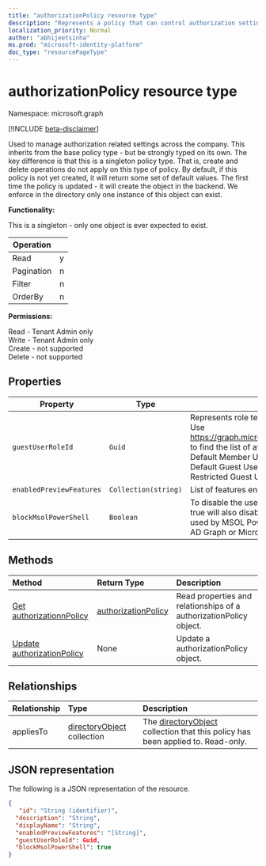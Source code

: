 ```yaml
---
title: "authorizationPolicy resource type"
description: "Represents a policy that can control authorization settings of Azure Active Directory."
localization_priority: Normal
author: "abhijeetsinha"
ms.prod: "microsoft-identity-platform"
doc_type: "resourcePageType"
---
```


# authorizationPolicy resource type

Namespace: microsoft.graph

[!INCLUDE [beta-disclaimer](../../includes/beta-disclaimer.md)]

Used to manage authorization related settings across the company. This inherits from the base policy type - but be strongly typed on its own. The key difference is that this is a singleton policy type. That is, create and delete operations do not apply on this type of policy. By default, if this policy is not yet created, it will return some set of default values. The first time the policy is updated - it will create the object in the backend. We enforce in the directory only one instance of this object can exist.

**Functionality:**

This is a singleton - only one object is ever expected to exist.

|Operation |   |
|----------| - |
|Read      | y |
|Pagination| n |
|Filter    | n |
|OrderBy   | n |

**Permissions:**

Read - Tenant Admin only  
Write - Tenant Admin only  
Create - not supported  
Delete - not supported  

## Properties  
| Property | Type | Description | Required | ReadOnly | Nullable |
|-|-|-|-|-|-|
|`guestUserRoleId`|`Guid`| Represents role templateId for the role that should be granted to guest user. Use https://graph.microsoft.com/beta/roleManagement/directory/roleDefinitions to find the list of available role templates. Only supported roles today are Default Member User (a0b1b346-4d3e-4e8b-98f8-753987be4970), Default Guest User (10dae51f-b6af-4016-8d66-8c2a99b929b3) and Restricted Guest User (2af84b1e-32c8-42b7-82bc-daa82404023b). | No | No | Yes |
|`enabledPreviewFeatures`|`Collection(string)`| List of features enabled for private preview on the tenant. | No | No | Yes |
|`blockMsolPowerShell`|`Boolean`| To disable the use of MSOL PowerShell set this property to true. Setting to true will also disable user-based access to the legacy service endpoint used by MSOL PowerShell. This does not affect Azure AD Connect, Azure AD Graph or Microsoft Graph. | No | No | Yes |


## Methods

| Method       | Return Type | Description |
|:-------------|:------------|:------------|
| [Get authorizationnPolicy](../api/authorizationpolicy-get.md) | [authorizationPolicy](authorizationpolicy.md) | Read properties and relationships of a authorizationPolicy object. |
| [Update authorizationPolicy](../api/authorizationpolicy-update.md) | None | Update a authorizationPolicy object. |


## Relationships

| Relationship | Type        | Description |
|:-------------|:------------|:------------|
|appliesTo|[directoryObject](directoryobject.md) collection| The [directoryObject](directoryObject.md) collection that this policy has been applied to. Read-only.|

## JSON representation

The following is a JSON representation of the resource.

<!-- {
  "blockType": "resource",
  "optionalProperties": [

  ],
  "@odata.type": "microsoft.graph.authorizationPolicy",
  "baseType": "",
  "keyProperty": "id"
}-->

```json
{
   "id": "String (identifier)",
  "description": "String",
  "displayName": "String",
  "enabledPreviewFeatures": "[String]",
  "guestUserRoleId": Guid,
  "blockMsolPowerShell": true 
}
```
